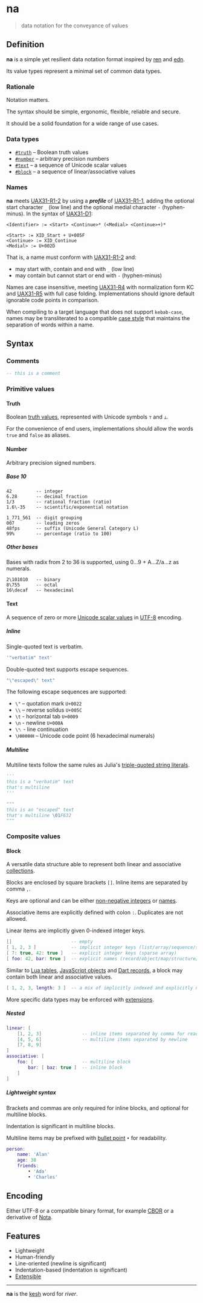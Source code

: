 # na

> data notation for the conveyance of values

## Definition

**na** is a simple yet resilient data notation format inspired by [ren](https://pointillistic.com/ren/) and [edn](https://github.com/edn-format/edn/).

Its value types represent a minimal set of common data types.

### Rationale

Notation matters.

The syntax should be simple, ergonomic, flexible, reliable and secure.

It should be a solid foundation for a wide range of use cases.

### Data types

- [`#truth`](#truth) – Boolean truth values
- [`#number`](#number) – arbitrary precision numbers
- [`#text`](#text) – a sequence of Unicode scalar values
- [`#block`](#block) – a sequence of linear/associative values

### Names

**na** meets [UAX31-R1-2](https://unicode.org/reports/tr31/#R1-2) by using a **_profile_** of [UAX31-R1-1](https://unicode.org/reports/tr31/#R1-1), adding the optional start character `_` (low line) and the optional medial character `-` (hyphen-minus). In the syntax of [UAX31-D1](https://unicode.org/reports/tr31/#D1):

    <Identifier> := <Start> <Continue>* (<Medial> <Continue>+)*

    <Start> := XID_Start + U+005F
    <Continue> := XID_Continue
    <Medial> := U+002D

That is, a name must conform with [UAX31-R1-2](https://unicode.org/reports/tr31/#R1-2) and:
- may start with, contain and end with `_` (low line)
- may contain but cannot start or end with `-` (hyphen-minus)

Names are case insensitive, meeting [UAX31-R4](https://unicode.org/reports/tr31/#R4) with normalization form KC and [UAX31-R5](https://unicode.org/reports/tr31/#R5) with full case folding. Implementations should ignore default ignorable code points in comparison.

When compiling to a target language that does not support `kebab-case`, names may be transliterated to a compatible [case style](https://en.wikipedia.org/wiki/Naming_convention_(programming)#Multiple-word_identifiers) that maintains the separation of words within a name.

## Syntax

### Comments

```lua
-- this is a comment
```

### Primitive values

#### Truth

Boolean [truth values](https://en.wikipedia.org/wiki/Truth_value), represented with Unicode symbols `⊤` and `⊥`.

For the convenience of end users, implementations should allow the words `true` and `false` as aliases.

#### Number

Arbitrary precision signed numbers.

##### Base 10

```euphoria
42         -- integer
6.28       -- decimal fraction
1/3        -- rational fraction (ratio)
1.6\-35    -- scientific/exponential notation
```

```euphoria
1_771_561  -- digit grouping
007        -- leading zeros
48fps      -- suffix (Unicode General Category L)
99%        -- percentage (ratio to 100)
```

##### Other bases

Bases with radix from 2 to 36 is supported, using 0…9 + A…Z/a…z as numerals.

```euphoria
2\101010   -- binary
8\755      -- octal
16\decaf   -- hexadecimal
```

#### Text

A sequence of zero or more [Unicode scalar values](https://www.unicode.org/glossary/#unicode_scalar_value) in [UTF-8](https://utf8everywhere.org/) encoding.

##### Inline

Single-quoted text is verbatim.

```lua
'"verbatim" text'
```

Double-quoted text supports escape sequences.

```lua
"\"escaped\" text"
```

The following escape sequences are supported:

- `\"` – quotation mark `U+0022`
- `\\` – reverse solidus `U+005C`
- `\t` - horizontal tab `U+0009`
- `\n` - newline `U+000A`
- `\␤` - line continuation
- `\HHHHHH` – Unicode code point (6 hexadecimal numerals)

##### Multiline

Multiline texts follow the same rules as Julia's [triple-quoted string literals](https://docs.julialang.org/en/v1/manual/strings/#Triple-Quoted-String-Literals).

```py
'''
this is a "verbatim" text
that's multiline
'''
```

```py
"""
this is an "escaped" text
that's multiline \01F632
"""
```

### Composite values

#### Block

A versatile data structure able to represent both linear and associative [collections](https://en.wikipedia.org/wiki/Collection_(abstract_data_type)).

Blocks are enclosed by square brackets `[]`. Inline items are separated by comma `,`.

Keys are optional and can be either [non-negative integers](#number) or [names](#names).

Associative items are explicitly defined with colon `:`. Duplicates are not allowed.

Linear items are implicitly given 0-indexed integer keys.

```lua
[]                      -- empty
[ 1, 2, 3 ]             -- implicit integer keys (list/array/sequence/stack/queue)
[ 7: true, 42: true ]   -- explicit integer keys (sparse array)
[ foo: 42, bar: true ]  -- explicit names (record/object/map/structure/dictionary/hash)
```

Similar to [Lua tables](https://www.lua.org/pil/2.5.html), [JavaScript objects](https://developer.mozilla.org/en-US/docs/Web/JavaScript/Reference/Global_Objects/Object) and [Dart records](https://dart.dev/language/records#record-fields), a block may contain both linear and associative values.

```lua
[ 1, 2, 3, length: 3 ]  -- a mix of implicitly indexed and explicitly named values
```

More specific data types may be enforced with [extensions](extended.md#standard-types).

##### Nested

```lua
linear: [
    [1, 2, 3]               -- inline items separated by comma for readability
    [4, 5, 6]               -- multiline items separated by newline
    [7, 8, 9]
]
associative: [
    foo: [                  -- multiline block
        bar: [ baz: true ]  -- inline block
    ]
]
```

##### Lightweight syntax

Brackets and commas are only required for inline blocks, and optional for multiline blocks.

Indentation is significant in multiline blocks.

Multiline items may be prefixed with [bullet point](https://en.wikipedia.org/wiki/Bullet_(typography)) `•` for readability.

```lua
person:
    name: 'Alan'
    age: 38
    friends:
        • 'Ada'
        • 'Charles'
```

## Encoding

Either UTF-8 or a compatible binary format, for example [CBOR](https://en.wikipedia.org/wiki/CBOR) or a derivative of [Nota](https://www.crockford.com/nota.html).

## Features

- Lightweight
- Human-friendly
- Line-oriented (newline is significant)
- Indentation-based (indentation is significant)
- [Extensible](extended.md)

---

**na** is the [kesh](https://www.ursulakleguin.com/kesh-music) word for _river_.
